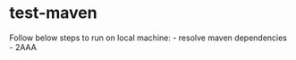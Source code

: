 # test-maven

Follow below steps to run on local machine: <incomplete>
	- resolve maven dependencies
  	- 2AAA
